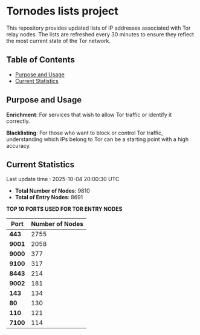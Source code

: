 # Tornodes lists project

This repository provides updated lists of IP addresses associated with Tor relay nodes. The lists are refreshed every 30 minutes to ensure they reflect the most current state of the Tor network.

## Table of Contents

- [Purpose and Usage](#purpose-and-usage)
- [Current Statistics](#current-statistics)


## Purpose and Usage

**Enrichment**: For services that wish to allow Tor traffic or identify it correctly.

**Blacklisting**: For those who want to block or control Tor traffic, understanding which IPs belong to Tor can be a starting point with a high accuracy.

## Current Statistics

Last update time : 2025-10-04 20:00:30 UTC

- **Total Number of Nodes**: 9810
- **Total of Entry Nodes**: 8691

**TOP 10 PORTS USED FOR TOR ENTRY NODES**

| **Port** | **Number of Nodes** |
|------|-----------------|
| **443**   | 2755  |
| **9001**   | 2058  |
| **9000**   | 377  |
| **9100**   | 317  |
| **8443**   | 214  |
| **9002**   | 181  |
| **143**   | 134  |
| **80**   | 130  |
| **110**   | 121  |
| **7100**   | 114  |

